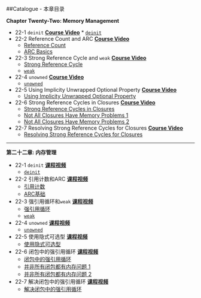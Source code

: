 ##Catalogue - 本章目录

**Chapter Twenty-Two: Memory Management**

   * 22-1 ``deinit`` [**Course Video**](http://t.imooc.com/video/12660)
    * [``deinit``](https://github.com/liuyubobobo/Play-with-Swift-2/blob/master/22-Memory-Management/01-deinit.playground/Contents.swift)
   * 22-2 Reference Count and ARC [**Course Video**](http://t.imooc.com/video/12661)
      * [Reference Count](https://github.com/liuyubobobo/Play-with-Swift-2/blob/master/22-Memory-Management/02-1-Reference-Count.playground/Contents.swift)
      * [ARC Basics](https://github.com/liuyubobobo/Play-with-Swift-2/blob/master/22-Memory-Management/02-2-ARC-Basics.playground/Contents.swift)
   * 22-3 Strong Reference Cycle and ``weak`` [**Course Video**](http://t.imooc.com/video/12662)
      * [Strong Reference Cycle](https://github.com/liuyubobobo/Play-with-Swift-2/blob/master/22-Memory-Management/03-1-Strong-Reference-Cycles.playground/Contents.swift)
      * [``weak``](https://github.com/liuyubobobo/Play-with-Swift-2/blob/master/22-Memory-Management/03-2-Use-weak.playground/Contents.swift)
   * 22-4 ``unowned`` [**Course Video**](http://t.imooc.com/video/12663)
      * [``unowned``](https://github.com/liuyubobobo/Play-with-Swift-2/blob/master/22-Memory-Management/04-Use-unowned.playground/Contents.swift)
   * 22-5 Using Implicity Unwrapped Optional Property [**Course Video**](http://t.imooc.com/video/12664)
      * [Using Implicity Unwrapped Optional Property](https://github.com/liuyubobobo/Play-with-Swift-2/blob/master/22-Memory-Management/05-Implicitly-Unwrapped-Optional-Property.playground/Contents.swift)
   * 22-6 Strong Reference Cycles in Closures [**Course Video**](http://t.imooc.com/video/12665)
      * [Strong Reference Cycles in Closures](https://github.com/liuyubobobo/Play-with-Swift-2/blob/master/22-Memory-Management/06-1-Strong-Reference-Cycles-for-Closures.playground/Contents.swift)
      * [Not All Closures Have Memory Problems 1](https://github.com/liuyubobobo/Play-with-Swift-2/blob/master/22-Memory-Management/06-2-Not-All-Closures-Have-Memory-Problems-1.playground/Contents.swift)
      * [Not All Closures Have Memory Problems 2](https://github.com/liuyubobobo/Play-with-Swift-2/blob/master/22-Memory-Management/06-3-Not-All-Closures-Have-Memory-Problems-2.playground/Contents.swift)
   * 22-7 Resolving Strong Reference Cycles for Closures [**Course Video**](http://t.imooc.com/video/12666)
      * [Resolving Strong Reference Cycles for Closures](https://github.com/liuyubobobo/Play-with-Swift-2/blob/master/22-Memory-Management/07-Resolving-Strong-Reference-Cycles-for-Closures.playground/Contents.swift) 

---

**第二十二章: 内存管理**

   * 22-1 ``deinit`` [**课程视频**](http://t.imooc.com/video/12660)
      * [``deinit``](https://github.com/liuyubobobo/Play-with-Swift-2/blob/master/22-Memory-Management/01-deinit.playground/Contents.swift)
   * 22-2 引用计数和ARC [**课程视频**](http://t.imooc.com/video/12661)
      * [引用计数](https://github.com/liuyubobobo/Play-with-Swift-2/blob/master/22-Memory-Management/02-1-Reference-Count.playground/Contents.swift)
      * [ARC基础](https://github.com/liuyubobobo/Play-with-Swift-2/blob/master/22-Memory-Management/02-2-ARC-Basics.playground/Contents.swift)
   * 22-3 强引用循环和``weak`` [**课程视频**](http://t.imooc.com/video/12662)
      * [强引用循环](https://github.com/liuyubobobo/Play-with-Swift-2/blob/master/22-Memory-Management/03-1-Strong-Reference-Cycles.playground/Contents.swift)
      * [``weak``](https://github.com/liuyubobobo/Play-with-Swift-2/blob/master/22-Memory-Management/03-2-Use-weak.playground/Contents.swift)
   * 22-4 ``unowned`` [**课程视频**](http://t.imooc.com/video/12663)
      * [``unowned``](https://github.com/liuyubobobo/Play-with-Swift-2/blob/master/22-Memory-Management/04-Use-unowned.playground/Contents.swift)
   * 22-5 使用隐式可选型 [**课程视频**](http://t.imooc.com/video/12664)
      * [使用隐式可选型](https://github.com/liuyubobobo/Play-with-Swift-2/blob/master/22-Memory-Management/05-Implicitly-Unwrapped-Optional-Property.playground/Contents.swift)
   * 22-6 闭包中的强引用循环 [**课程视频**](http://t.imooc.com/video/12665)
      * [闭包中的强引用循环](https://github.com/liuyubobobo/Play-with-Swift-2/blob/master/22-Memory-Management/06-1-Strong-Reference-Cycles-for-Closures.playground/Contents.swift)
      * [并非所有闭包都有内存问题 1](https://github.com/liuyubobobo/Play-with-Swift-2/blob/master/22-Memory-Management/06-2-Not-All-Closures-Have-Memory-Problems-1.playground/Contents.swift)
      * [并非所有闭包都有内存问题 2](https://github.com/liuyubobobo/Play-with-Swift-2/blob/master/22-Memory-Management/06-3-Not-All-Closures-Have-Memory-Problems-2.playground/Contents.swift)
   * 22-7 解决闭包中的强引用循环 [**课程视频**](http://t.imooc.com/video/12666)
      * [解决闭包中的强引用循环](https://github.com/liuyubobobo/Play-with-Swift-2/blob/master/22-Memory-Management/07-Resolving-Strong-Reference-Cycles-for-Closures.playground/Contents.swift) 